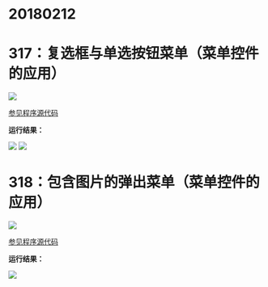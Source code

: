 # 20180212

# 317：复选框与单选按钮菜单（菜单控件的应用）

<img src="http://image.renkaigis.com/keepcoding/2018021201.png">

<a href="https://github.com/renkaigis/KeepCoding/tree/master/2018/02/12" target="_blank">参见程序源代码</a>

**运行结果：**

<img src="http://image.renkaigis.com/keepcoding/2018021202.png">

<img src="http://image.renkaigis.com/keepcoding/2018021203.png">

# 318：包含图片的弹出菜单（菜单控件的应用）

<img src="http://image.renkaigis.com/keepcoding/2018021204.png">

<a href="https://github.com/renkaigis/KeepCoding/tree/master/2018/02/12" target="_blank">参见程序源代码</a>

**运行结果：**

<img src="http://image.renkaigis.com/keepcoding/2018021205.png">

